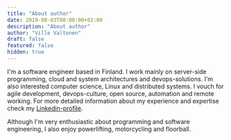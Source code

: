 ```yaml
---
title: "About author"
date: 2019-08-03T00:00:00+02:00
description: "About author"
author: "Ville Valtonen"
draft: false
featured: false
hidden: true
---
```


I'm a software engineer based in Finland. I work mainly on server-side programming, cloud and system architectures and devops-solutions. I'm also interested computer science, Linux and distributed systems. I vouch for agile development, devops-culture, open source, automation and remote working. For more detailed information about my experience and expertise check my [Linkedin-profile](https://linkedin.com/in/valtonenville1).

Although I'm very enthusiastic about programming and software engineering, I also enjoy powerlifting, motorcycling and floorball.
